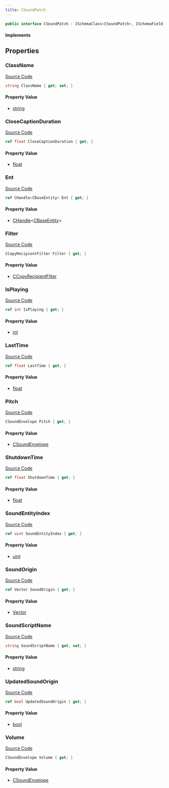 ```yaml
---
title: CSoundPatch
---
```


```csharp
public interface CSoundPatch : ISchemaClass<CSoundPatch>, ISchemaField, ISchemaClass, INativeHandle
```

#### Implements

## Properties

### ClassName

[Source Code](https://github.com/swiftly-solution/swiftlys2/blob/beta/managed/src/SwiftlyS2.Generated/Schemas/Interfaces/CSoundPatch.cs#L40)

```csharp
string ClassName { get; set; }
```

#### Property Value

- [string](https://learn.microsoft.com/dotnet/api/system.string)

### CloseCaptionDuration

[Source Code](https://github.com/swiftly-solution/swiftlys2/blob/beta/managed/src/SwiftlyS2.Generated/Schemas/Interfaces/CSoundPatch.cs#L36)

```csharp
ref float CloseCaptionDuration { get; }
```

#### Property Value

- [float](https://learn.microsoft.com/dotnet/api/system.single)

### Ent

[Source Code](https://github.com/swiftly-solution/swiftlys2/blob/beta/managed/src/SwiftlyS2.Generated/Schemas/Interfaces/CSoundPatch.cs#L26)

```csharp
ref CHandle<CBaseEntity> Ent { get; }
```

#### Property Value

- [CHandle](/docs/api/shared/natives/chandle-1)<[CBaseEntity](/docs/api/shared/schemadefinitions/cbaseentity)>

### Filter

[Source Code](https://github.com/swiftly-solution/swiftlys2/blob/beta/managed/src/SwiftlyS2.Generated/Schemas/Interfaces/CSoundPatch.cs#L34)

```csharp
CCopyRecipientFilter Filter { get; }
```

#### Property Value

- [CCopyRecipientFilter](/docs/api/shared/schemadefinitions/ccopyrecipientfilter)

### IsPlaying

[Source Code](https://github.com/swiftly-solution/swiftlys2/blob/beta/managed/src/SwiftlyS2.Generated/Schemas/Interfaces/CSoundPatch.cs#L32)

```csharp
ref int IsPlaying { get; }
```

#### Property Value

- [int](https://learn.microsoft.com/dotnet/api/system.int32)

### LastTime

[Source Code](https://github.com/swiftly-solution/swiftlys2/blob/beta/managed/src/SwiftlyS2.Generated/Schemas/Interfaces/CSoundPatch.cs#L22)

```csharp
ref float LastTime { get; }
```

#### Property Value

- [float](https://learn.microsoft.com/dotnet/api/system.single)

### Pitch

[Source Code](https://github.com/swiftly-solution/swiftlys2/blob/beta/managed/src/SwiftlyS2.Generated/Schemas/Interfaces/CSoundPatch.cs#L16)

```csharp
CSoundEnvelope Pitch { get; }
```

#### Property Value

- [CSoundEnvelope](/docs/api/shared/schemadefinitions/csoundenvelope)

### ShutdownTime

[Source Code](https://github.com/swiftly-solution/swiftlys2/blob/beta/managed/src/SwiftlyS2.Generated/Schemas/Interfaces/CSoundPatch.cs#L20)

```csharp
ref float ShutdownTime { get; }
```

#### Property Value

- [float](https://learn.microsoft.com/dotnet/api/system.single)

### SoundEntityIndex

[Source Code](https://github.com/swiftly-solution/swiftlys2/blob/beta/managed/src/SwiftlyS2.Generated/Schemas/Interfaces/CSoundPatch.cs#L28)

```csharp
ref uint SoundEntityIndex { get; }
```

#### Property Value

- [uint](https://learn.microsoft.com/dotnet/api/system.uint32)

### SoundOrigin

[Source Code](https://github.com/swiftly-solution/swiftlys2/blob/beta/managed/src/SwiftlyS2.Generated/Schemas/Interfaces/CSoundPatch.cs#L30)

```csharp
ref Vector SoundOrigin { get; }
```

#### Property Value

- [Vector](/docs/api/shared/natives/vector)

### SoundScriptName

[Source Code](https://github.com/swiftly-solution/swiftlys2/blob/beta/managed/src/SwiftlyS2.Generated/Schemas/Interfaces/CSoundPatch.cs#L24)

```csharp
string SoundScriptName { get; set; }
```

#### Property Value

- [string](https://learn.microsoft.com/dotnet/api/system.string)

### UpdatedSoundOrigin

[Source Code](https://github.com/swiftly-solution/swiftlys2/blob/beta/managed/src/SwiftlyS2.Generated/Schemas/Interfaces/CSoundPatch.cs#L38)

```csharp
ref bool UpdatedSoundOrigin { get; }
```

#### Property Value

- [bool](https://learn.microsoft.com/dotnet/api/system.boolean)

### Volume

[Source Code](https://github.com/swiftly-solution/swiftlys2/blob/beta/managed/src/SwiftlyS2.Generated/Schemas/Interfaces/CSoundPatch.cs#L18)

```csharp
CSoundEnvelope Volume { get; }
```

#### Property Value

- [CSoundEnvelope](/docs/api/shared/schemadefinitions/csoundenvelope)

